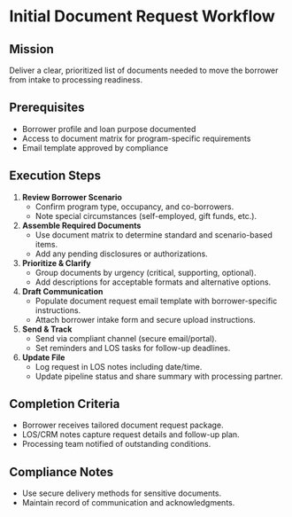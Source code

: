 <!-- Powered by BMAD™ Core -->

# Initial Document Request Workflow

## Mission

Deliver a clear, prioritized list of documents needed to move the borrower from intake to processing readiness.

## Prerequisites

- Borrower profile and loan purpose documented
- Access to document matrix for program-specific requirements
- Email template approved by compliance

## Execution Steps

1. **Review Borrower Scenario**
   - Confirm program type, occupancy, and co-borrowers.
   - Note special circumstances (self-employed, gift funds, etc.).
2. **Assemble Required Documents**
   - Use document matrix to determine standard and scenario-based items.
   - Add any pending disclosures or authorizations.
3. **Prioritize & Clarify**
   - Group documents by urgency (critical, supporting, optional).
   - Add descriptions for acceptable formats and alternative options.
4. **Draft Communication**
   - Populate document request email template with borrower-specific instructions.
   - Attach borrower intake form and secure upload instructions.
5. **Send & Track**
   - Send via compliant channel (secure email/portal).
   - Set reminders and LOS tasks for follow-up deadlines.
6. **Update File**
   - Log request in LOS notes including date/time.
   - Update pipeline status and share summary with processing partner.

## Completion Criteria

- Borrower receives tailored document request package.
- LOS/CRM notes capture request details and follow-up plan.
- Processing team notified of outstanding conditions.

## Compliance Notes

- Use secure delivery methods for sensitive documents.
- Maintain record of communication and acknowledgments.
